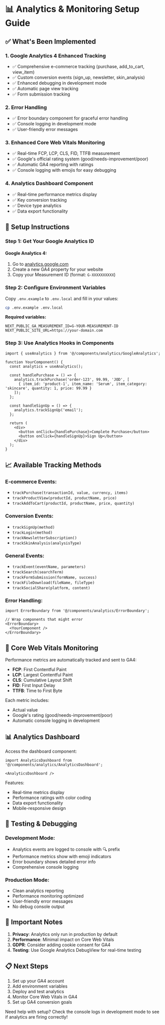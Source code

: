 # 📊 Analytics & Monitoring Setup Guide

## ✅ **What's Been Implemented**

### 1. **Google Analytics 4 Enhanced Tracking**
- ✅ Comprehensive e-commerce tracking (purchase, add_to_cart, view_item)
- ✅ Custom conversion events (sign_up, newsletter, skin_analysis)
- ✅ Enhanced debugging in development mode
- ✅ Automatic page view tracking
- ✅ Form submission tracking

### 2. **Error Handling**
- ✅ Error boundary component for graceful error handling
- ✅ Console logging in development mode
- ✅ User-friendly error messages

### 3. **Enhanced Core Web Vitals Monitoring**
- ✅ Real-time FCP, LCP, CLS, FID, TTFB measurement
- ✅ Google's official rating system (good/needs-improvement/poor)
- ✅ Automatic GA4 reporting with ratings
- ✅ Console logging with emojis for easy debugging

### 4. **Analytics Dashboard Component**
- ✅ Real-time performance metrics display
- ✅ Key conversion tracking
- ✅ Device type analytics
- ✅ Data export functionality

## 🚀 **Setup Instructions**

### Step 1: Get Your Google Analytics ID

#### **Google Analytics 4:**
1. Go to [analytics.google.com](https://analytics.google.com)
2. Create a new GA4 property for your website
3. Copy your Measurement ID (format: `G-XXXXXXXXXX`)

### Step 2: Configure Environment Variables
Copy `.env.example` to `.env.local` and fill in your values:

```bash
cp .env.example .env.local
```

**Required variables:**
```env
NEXT_PUBLIC_GA_MEASUREMENT_ID=G-YOUR-MEASUREMENT-ID
NEXT_PUBLIC_SITE_URL=https://your-domain.com
```

### Step 3: Use Analytics Hooks in Components

```tsx
import { useAnalytics } from '@/components/analytics/GoogleAnalytics';

function YourComponent() {
  const analytics = useAnalytics();

  const handlePurchase = () => {
    analytics.trackPurchase('order-123', 99.99, 'JOD', [
      { item_id: 'product-1', item_name: 'Serum', item_category: 'skincare', quantity: 1, price: 99.99 }
    ]);
  };

  const handleSignUp = () => {
    analytics.trackSignUp('email');
  };

  return (
    <div>
      <button onClick={handlePurchase}>Complete Purchase</button>
      <button onClick={handleSignUp}>Sign Up</button>
    </div>
  );
}
```

## 📈 **Available Tracking Methods**

### **E-commerce Events:**
- `trackPurchase(transactionId, value, currency, items)`
- `trackProductView(productId, productName, price)`  
- `trackAddToCart(productId, productName, price, quantity)`

### **Conversion Events:**
- `trackSignUp(method)`
- `trackLogin(method)`
- `trackNewsletterSubscription()`
- `trackSkinAnalysis(analysisType)`

### **General Events:**
- `trackEvent(eventName, parameters)`
- `trackSearch(searchTerm)`
- `trackFormSubmission(formName, success)`
- `trackFileDownload(fileName, fileType)`
- `trackSocialShare(platform, content)`

### **Error Handling:**
```tsx
import ErrorBoundary from '@/components/analytics/ErrorBoundary';

// Wrap components that might error
<ErrorBoundary>
  <YourComponent />
</ErrorBoundary>
```

## 🎯 **Core Web Vitals Monitoring**

Performance metrics are automatically tracked and sent to GA4:
- **FCP**: First Contentful Paint
- **LCP**: Largest Contentful Paint  
- **CLS**: Cumulative Layout Shift
- **FID**: First Input Delay
- **TTFB**: Time to First Byte

Each metric includes:
- Actual value
- Google's rating (good/needs-improvement/poor)
- Automatic console logging in development

## 📊 **Analytics Dashboard**

Access the dashboard component:
```tsx
import AnalyticsDashboard from '@/components/analytics/AnalyticsDashboard';

<AnalyticsDashboard />
```

Features:
- Real-time metrics display
- Performance ratings with color coding
- Data export functionality
- Mobile-responsive design

## 🔧 **Testing & Debugging**

### Development Mode:
- Analytics events are logged to console with 🔍 prefix
- Performance metrics show with emoji indicators
- Error boundary shows detailed error info
- Comprehensive console logging

### Production Mode:
- Clean analytics reporting
- Performance monitoring optimized
- User-friendly error messages
- No debug console output

## 🚨 **Important Notes**

1. **Privacy**: Analytics only run in production by default
2. **Performance**: Minimal impact on Core Web Vitals
3. **GDPR**: Consider adding cookie consent for GA4
4. **Testing**: Use Google Analytics DebugView for real-time testing

## 📋 **Next Steps**

1. Set up your GA4 account
2. Add environment variables
3. Deploy and test analytics
4. Monitor Core Web Vitals in GA4
5. Set up GA4 conversion goals

Need help with setup? Check the console logs in development mode to see if analytics are firing correctly!
